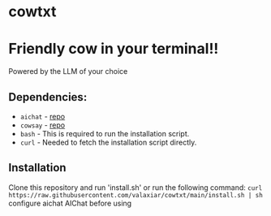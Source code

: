 # cowtxt
# Friendly cow in your terminal!!
Powered by the LLM of your choice

## Dependencies:
- `aichat` - [repo](https://github.com/sigoden/aichat)
- `cowsay` - [repo](https://github.com/piuccio/cowsay)
- `bash` - This is required to run the installation script.
- `curl` - Needed to fetch the installation script directly.

## Installation
Clone this repository and run 'install.sh' or run the following command:
`curl https://raw.githubusercontent.com/valaxiar/cowtxt/main/install.sh | sh`
configure aichat AIChat before using
